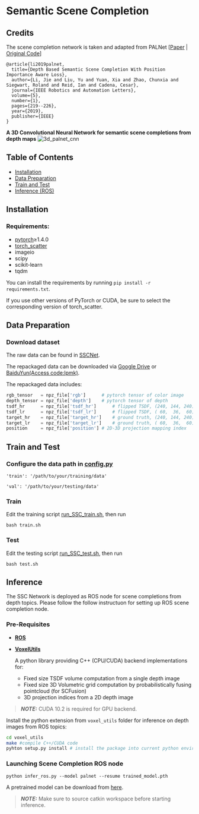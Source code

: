 # Semantic Scene Completion

## Credits

The scene completion network is taken and adapted from PALNet [[Paper](https://ieeexplore.ieee.org/document/8902045) | [Original Code](https://github.com/waterljwant/SSC)]

    @article{li2019palnet,
	  title={Depth Based Semantic Scene Completion With Position Importance Aware Loss},
	  author={Li, Jie and Liu, Yu and Yuan, Xia and Zhao, Chunxia and Siegwart, Roland and Reid, Ian and Cadena, Cesar},
	  journal={IEEE Robotics and Automation Letters},
	  volume={5},
	  number={1},
	  pages={219--226},
	  year={2019},
	  publisher={IEEE}
    }


**A 3D Convolutional Neural Network for semantic scene completions from depth maps**
![3d_palnet_cnn](https://user-images.githubusercontent.com/10983181/148416145-ecc6f019-f7a2-47c1-9c30-6b0261cd4d89.png)

## Table of Contents
* [Installation](#installation)
* [Data Preparation](#Data-Preparation)
* [Train and Test](#Train-and-Test)
* [Inference (ROS)](#Inference)

## Installation
### Requirements:
- [pytorch](https://pytorch.org/)≥1.4.0
- [torch_scatter](https://github.com/rusty1s/pytorch_scatter)
- imageio
- scipy
- scikit-learn
- tqdm

You can install the requirements by running `pip install -r requirements.txt`.

If you use other versions of PyTorch or CUDA, be sure to select the corresponding version of torch_scatter.


## Data Preparation
### Download dataset

The raw data can be found in [SSCNet](https://github.com/shurans/sscnet).

The repackaged data can be downloaded via 
[Google Drive](https://drive.google.com/drive/folders/15vFzZQL2eLu6AKSAcCbIyaA9n1cQi3PO?usp=sharing)
or
[BaiduYun(Access code:lpmk)](https://pan.baidu.com/s/1mtdAEdHYTwS4j8QjptISBg).

The repackaged data includes:
```python
rgb_tensor   = npz_file['rgb']		# pytorch tensor of color image
depth_tensor = npz_file['depth']	# pytorch tensor of depth 
tsdf_hr      = npz_file['tsdf_hr']  	# flipped TSDF, (240, 144, 240)
tsdf_lr      = npz_file['tsdf_lr']  	# flipped TSDF, ( 60,  36,  60)
target_hr    = npz_file['target_hr']	# ground truth, (240, 144, 240)
target_lr    = npz_file['target_lr']	# ground truth, ( 60,  36,  60)
position     = npz_file['position']	# 2D-3D projection mapping index
```

### 

## Train and Test

### Configure the data path in [config.py](https://github.com/ethz-asl/ssc_exploration/blob/main/ssc_network/config.py#L9)

```
'train': '/path/to/your/training/data'

'val': '/path/to/your/testing/data'
```

### Train
Edit the training script [run_SSC_train.sh](https://github.com/ethz-asl/ssc_exploration/blob/main/train.sh#L4), then run
```
bash train.sh
```

### Test
Edit the testing script [run_SSC_test.sh](https://github.com/ethz-asl/ssc_exploration/blob/main/test.sh#L3), then run
```
bash test.sh
```

## Inference
The SSC Network is deployed as ROS node for scene completions from depth topics. Please follow the follow instructuon for setting up ROS scene completion node.
### Pre-Requisites
* [**ROS**](http://wiki.ros.org/ROS/Installation)
* [**VoxelUtils**](https://github.com/ethz-asl/ssc_exploration/tree/main/voxel_utils)

   A python library providing C++ (CPU/CUDA) backend implementations for:
     - Fixed size TSDF volume computation from a single depth image
     - Fixed size 3D Volumetric grid computation by probabilistically fusing pointcloud (for SCFusion)
     - 3D projection indices from a 2D depth image 
> **_NOTE:_**  CUDA 10.2 is required for GPU backend.

Install the python extension from `voxel_utils` folder for inference on depth images from ROS topics:
```bash
cd voxel_utils
make #compile C++/CUDA code
pyhton setup.py install # install the package into current python environment
```

### Launching Scene Completion ROS node
```
python infer_ros.py --model palnet --resume trained_model.pth
```
A pretrained model can be download from [here](https://github.com/ethz-asl/ssc_exploration/blob/main/pretrained_models/weights/PALNet.pth.tar).

> **_NOTE:_** Make sure to source catkin workspace before starting inference. 
